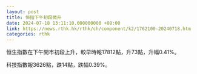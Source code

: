 ```yaml
---
layout: post
title: 恒指下午初段微升
date: 2024-07-18 13:11:10.000000000 +08:00
link: https://news.rthk.hk/rthk/ch/component/k2/1762100-20240718.htm
categories: rthk
---
```


恒生指數在下午開市初段上升，較早時報17812點，升73點，升幅0.41%。

科技指數報3626點，跌14點，跌幅0.39%。
